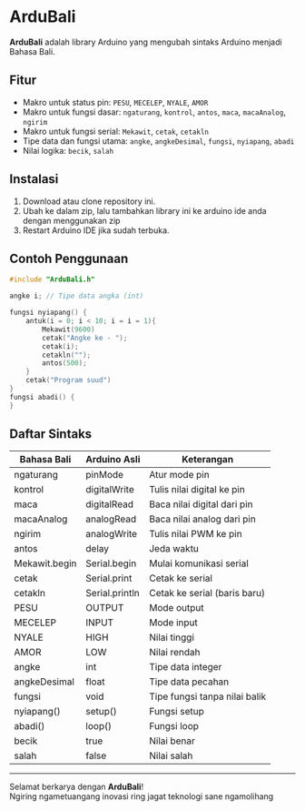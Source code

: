 # ArduBali

**ArduBali** adalah library Arduino yang mengubah sintaks Arduino menjadi Bahasa Bali.
## Fitur

- Makro untuk status pin: `PESU`, `MECELEP`, `NYALE`, `AMOR`
- Makro untuk fungsi dasar: `ngaturang`, `kontrol`, `antos`, `maca`, `macaAnalog`, `ngirim`
- Makro untuk fungsi serial: `Mekawit`, `cetak`, `cetakln`
- Tipe data dan fungsi utama: `angke`, `angkeDesimal`, `fungsi`, `nyiapang`, `abadi`
- Nilai logika: `becik`, `salah`

## Instalasi

1. Download atau clone repository ini.
2. Ubah ke dalam zip, lalu tambahkan library ini ke arduino ide anda dengan menggunakan zip
3. Restart Arduino IDE jika sudah terbuka.

## Contoh Penggunaan

```cpp
#include "ArduBali.h"

angke i; // Tipe data angka (int)

fungsi nyiapang() {
    antuk(i = 0; i < 10; i = i = 1){
        Mekawit(9600)
        cetak("Angke ke - ");
        cetak(i);
        cetakln("");
        antos(500);
    }
    cetak("Program suud")
}
fungsi abadi() {
}
```

## Daftar Sintaks

| Bahasa Bali      | Arduino Asli      | Keterangan                        |
|------------------|-------------------|-----------------------------------|
| ngaturang        | pinMode           | Atur mode pin                     |
| kontrol          | digitalWrite      | Tulis nilai digital ke pin        |
| maca             | digitalRead       | Baca nilai digital dari pin       |
| macaAnalog       | analogRead        | Baca nilai analog dari pin        |
| ngirim           | analogWrite       | Tulis nilai PWM ke pin            |
| antos            | delay             | Jeda waktu                        |
| Mekawit.begin    | Serial.begin      | Mulai komunikasi serial           |
| cetak            | Serial.print      | Cetak ke serial                   |
| cetakln          | Serial.println    | Cetak ke serial (baris baru)      |
| PESU             | OUTPUT            | Mode output                       |
| MECELEP          | INPUT             | Mode input                        |
| NYALE            | HIGH              | Nilai tinggi                      |
| AMOR             | LOW               | Nilai rendah                      |
| angke            | int               | Tipe data integer                 |
| angkeDesimal     | float             | Tipe data pecahan                 |
| fungsi           | void              | Tipe fungsi tanpa nilai balik      |
| nyiapang()       | setup()           | Fungsi setup                      |
| abadi()          | loop()            | Fungsi loop                       |
| becik            | true              | Nilai benar                       |
| salah            | false             | Nilai salah                       |

---

Selamat berkarya dengan **ArduBali**!  
Ngiring ngametuangang inovasi ring jagat teknologi sane ngamolihang


